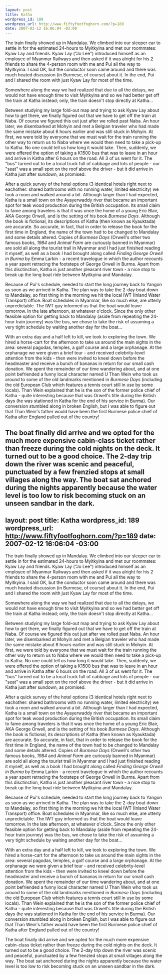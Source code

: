 ```yaml
--- 
layout: post
title: Katha
wordpress_id: 189
wordpress_url: http://www.fiftyfootfoghorn.com/?p=189
date: 2007-02-12 16:06:04 -03:00
---
```

The train finally showed up in Mandalay. We climbed into our sleeper car to settle in for the estimated 24-hours to Myitkyina and met our roommates: Kyaw Lay and friends. Kyaw Lay ("Jo Lee") introduced himself as an employee of Myanmar Railways and then asked if it was alright for his 2 friends to share the 4-person room with me and Pui all the way to Myitkyina. I said OK, but the conductor soon came around and there was much heated discussion (in Burmese, of course) about it. In the end, Pui and I shared the room with just Kyaw Lay for most of the time.

Somewhere along the way we had realized that due to all the delays, we would not have enough time to visit Myitkyina and so we had better get off the train at Katha instead; only, the train doesn't stop directly at Katha...

Between studying my large fold-out map and trying to ask Kyaw Lay about how to get there, we finally figured out that we have to get off the train at Naba. Of course we figured this out just after we rolled past Naba. An hour later, we disembarked at Mohyin and met a Belgian traveler who had made the same mistake about 6 hours earlier and was still stuck in Mohyin. At first, we were told by everyone that we must wait for the train running the other way to return us to Naba where we would then need to take a pick-up to Katha. No one could tell us how long it would take. Then, suddenly, we were offered the option of taking a K1500 bus that was to leave in an hour and arrive in Katha after 6 hours on the road. All 3 of us went for it. The "bus" turned out to be a local truck full of cabbage and lots of people - our "seat" was a small spot on the roof above the driver - but it did arrive in Katha just after sundown, as promised.

After a quick survey of the hotel options (3 identical hotels right next to eachother: shared bathrooms with no running water, limited electricity) we took a room and walked around a bit. Although larger than I had expected, Katha is a small town on the Ayayerwaddy river that became an important spot for teak wood production during the British occupation. Its small claim to fame among travelers is that it was once the home of a young Eric Blair, AKA George Orwell, and is the setting of his book <em>Burmese Days</em>. Although the book is fictional, its descriptions of Katha (then known as Kyauktada) are accurate. So accurate, in fact, that in order to release the book for the first time in England, the name of the town had to be changed to Mandalay and some details altered. Copies of <em>Burmese Days</em> (Orwell's other two famous books, <em>1984</em> and <em>Animal Farm</em> are curiously banned in Myanmar) are sold all along the tourist trail in Myanmar and I had just finished reading it myself, as well as a book I had brought along called <em>Finding George Orwell in Burma</em> by Emma Larkin - a recent travelogue in which the author recounts a year spent retracing the footsteps of George Orwell in Burma. Apart from this disctinction, Katha is just another pleasant river town - a nice stop to break up the long boat ride between Myitkyina and Mandalay.

Because of Pui's schedule, needed to start the long journey back to Yangon as soon as we arrived in Katha. The plan was to take the 2-day boat down to Mandalay, so first thing in the morning we hit the local IWT (Inland Water Transport) office. Boat schedules in Myanmar, like so much else, are utterly unpredictable. The IWT guy informed us that the boat would leave tomorrow. In the late afternoon, at whatever o'clock. Since the only other feasible option for getting back to Mandalay (aside from repeating the 24-hour train journey) was the bus, we chose to take the risk of assuming a very tight schedule by waiting another day for the boat...

With an extra day and a half left to kill, we took to exploring the town. We hired a horse-cart for the afternoon to take us around the main sights in the area: several pagodas, temples, a golf course and a large orphanage. At the orphanage we were given a brief tour - and received celebrity-level attention from the kids - then were invited to kneel down before the headmaster and receive a bunch of bananas in return for our small cash donation. We spent the remainder of our time wandering about, and at one point befriended a funny local character named U Than Wein who took us around to some of the old landmarks mentioned in <em>Burmese Days</em> (including the old European Club which features a tennis court still in use by some locals). Than Wein explained that he is the son of the former police chief of Katha - quite interesting because that was Orwell's title during the British days (he was stationed in Katha for the end of his service in Burma). Our conversion stumbled along in broken English, but I was able to figure out that Than Wein's father would have been the first Burmese police chief of Katha after England pulled out of the country!

The boat finally did arrive and we opted for the much more expensive cabin-class ticket rather than freeze during the cold nights on the deck. It turned out to be a good choice. The 2-day trip down the river was scenic and peaceful, punctuated by a few frenzied stops at small villages along the way. The boat sat anchored during the nights apparently because the water level is too low to risk becoming stuck on an unseen sandbar in the dark.
--- 
layout: post
title: Katha
wordpress_id: 189
wordpress_url: http://www.fiftyfootfoghorn.com/?p=189
date: 2007-02-12 16:06:04 -03:00
---
The train finally showed up in Mandalay. We climbed into our sleeper car to settle in for the estimated 24-hours to Myitkyina and met our roommates: Kyaw Lay and friends. Kyaw Lay ("Jo Lee") introduced himself as an employee of Myanmar Railways and then asked if it was alright for his 2 friends to share the 4-person room with me and Pui all the way to Myitkyina. I said OK, but the conductor soon came around and there was much heated discussion (in Burmese, of course) about it. In the end, Pui and I shared the room with just Kyaw Lay for most of the time.

Somewhere along the way we had realized that due to all the delays, we would not have enough time to visit Myitkyina and so we had better get off the train at Katha instead; only, the train doesn't stop directly at Katha...

Between studying my large fold-out map and trying to ask Kyaw Lay about how to get there, we finally figured out that we have to get off the train at Naba. Of course we figured this out just after we rolled past Naba. An hour later, we disembarked at Mohyin and met a Belgian traveler who had made the same mistake about 6 hours earlier and was still stuck in Mohyin. At first, we were told by everyone that we must wait for the train running the other way to return us to Naba where we would then need to take a pick-up to Katha. No one could tell us how long it would take. Then, suddenly, we were offered the option of taking a K1500 bus that was to leave in an hour and arrive in Katha after 6 hours on the road. All 3 of us went for it. The "bus" turned out to be a local truck full of cabbage and lots of people - our "seat" was a small spot on the roof above the driver - but it did arrive in Katha just after sundown, as promised.

After a quick survey of the hotel options (3 identical hotels right next to eachother: shared bathrooms with no running water, limited electricity) we took a room and walked around a bit. Although larger than I had expected, Katha is a small town on the Ayayerwaddy river that became an important spot for teak wood production during the British occupation. Its small claim to fame among travelers is that it was once the home of a young Eric Blair, AKA George Orwell, and is the setting of his book <em>Burmese Days</em>. Although the book is fictional, its descriptions of Katha (then known as Kyauktada) are accurate. So accurate, in fact, that in order to release the book for the first time in England, the name of the town had to be changed to Mandalay and some details altered. Copies of <em>Burmese Days</em> (Orwell's other two famous books, <em>1984</em> and <em>Animal Farm</em> are curiously banned in Myanmar) are sold all along the tourist trail in Myanmar and I had just finished reading it myself, as well as a book I had brought along called <em>Finding George Orwell in Burma</em> by Emma Larkin - a recent travelogue in which the author recounts a year spent retracing the footsteps of George Orwell in Burma. Apart from this disctinction, Katha is just another pleasant river town - a nice stop to break up the long boat ride between Myitkyina and Mandalay.

Because of Pui's schedule, needed to start the long journey back to Yangon as soon as we arrived in Katha. The plan was to take the 2-day boat down to Mandalay, so first thing in the morning we hit the local IWT (Inland Water Transport) office. Boat schedules in Myanmar, like so much else, are utterly unpredictable. The IWT guy informed us that the boat would leave tomorrow. In the late afternoon, at whatever o'clock. Since the only other feasible option for getting back to Mandalay (aside from repeating the 24-hour train journey) was the bus, we chose to take the risk of assuming a very tight schedule by waiting another day for the boat...

With an extra day and a half left to kill, we took to exploring the town. We hired a horse-cart for the afternoon to take us around the main sights in the area: several pagodas, temples, a golf course and a large orphanage. At the orphanage we were given a brief tour - and received celebrity-level attention from the kids - then were invited to kneel down before the headmaster and receive a bunch of bananas in return for our small cash donation. We spent the remainder of our time wandering about, and at one point befriended a funny local character named U Than Wein who took us around to some of the old landmarks mentioned in <em>Burmese Days</em> (including the old European Club which features a tennis court still in use by some locals). Than Wein explained that he is the son of the former police chief of Katha - quite interesting because that was Orwell's title during the British days (he was stationed in Katha for the end of his service in Burma). Our conversion stumbled along in broken English, but I was able to figure out that Than Wein's father would have been the first Burmese police chief of Katha after England pulled out of the country!

The boat finally did arrive and we opted for the much more expensive cabin-class ticket rather than freeze during the cold nights on the deck. It turned out to be a good choice. The 2-day trip down the river was scenic and peaceful, punctuated by a few frenzied stops at small villages along the way. The boat sat anchored during the nights apparently because the water level is too low to risk becoming stuck on an unseen sandbar in the dark.
